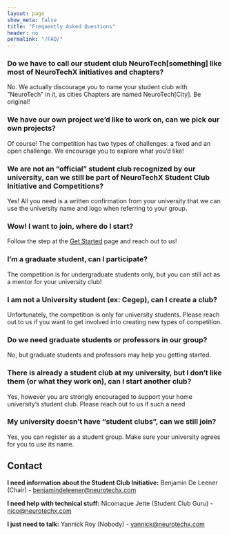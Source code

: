 ```yaml
---
layout: page
show_meta: false
title: "Frequently Asked Questions"
header: no
permalink: "/FAQ/"
---
```


### Do we have to call our student club NeuroTech[something] like most of NeuroTechX initiatives and chapters?
No. We actually discourage you to name your student club with “NeuroTech” in it, as cities Chapters are named NeuroTech[City]. Be original!

### We have our own project we’d like to work on, can we pick our own projects?
Of course! The competition has two types of challenges: a fixed and an open challenge. We encourage you to explore what you’d like!

### We are not an “official” student club recognized by our university, can we still be part of NeuroTechX Student Club Initiative and Competitions?
Yes! All you need is a written confirmation from your university that we can use the university name and logo when referring to your group.

### Wow! I want to join, where do I start?
Follow the step at the [Get Started](/studentclubs/get-started/) page and reach out to us!

### I’m a graduate student, can I participate?
The competition is for undergraduate students only, but you can still act as a mentor for your university club!

### I am not a University student (ex: Cegep), can I create a club?
Unfortunately, the competition is only for university students. Please reach out to us if you want to get involved into creating new types of competition.

### Do we need graduate students or professors in our group?
No, but graduate students and professors may help you getting started.

### There is already a student club at my university, but I don’t like them (or what they work on), can I start another club?
Yes, however you are strongly encouraged to support your home university’s student club. Please reach out to us if such a need

### My university doesn’t have “student clubs”, can we still join?
Yes, you can register as a student group. Make sure your university agrees for you to use its name.

## Contact
**I need information about the Student Club Initiative:**
Benjamin De Leener (Chair) - benjamindeleener@neurotechx.com

**I need help with technical stuff:**
Nicomaque Jette (Student Club Guru) - nico@neurotechx.com

**I just need to talk:**
Yannick Roy (Nobody) - yannick@neurotechx.com
